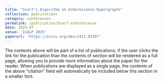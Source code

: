 ```yaml
---
title: "Scarf's Algorithm on Arborescence Hypergraphs"
collection: publications
category: conferences
permalink: /publication/Scarf-arborescence
date: 2025-07
venue: 'ICALP 2025'
paperurl: 'https://arxiv.org/abs/2412.03397'
---
```

The contents above will be part of a list of publications, if the user clicks the link for the publication than the contents of section will be rendered as a full page, allowing you to provide more information about the paper for the reader. When publications are displayed as a single page, the contents of the above "citation" field will automatically be included below this section in a smaller font.
